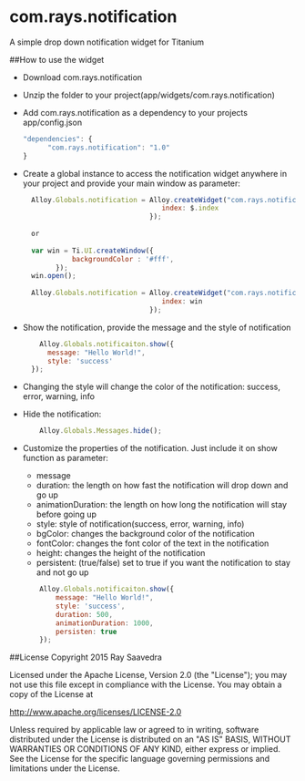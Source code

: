 # com.rays.notification
A simple drop down notification widget for Titanium

##How to use the widget
* Download com.rays.notification
* Unzip the folder to your project(app/widgets/com.rays.notification)
* Add com.rays.notification as a dependency to your projects app/config.json
    ```javascript
    "dependencies": {
    	  "com.rays.notification": "1.0"
    }
    ```

* Create a global instance to access the notification widget anywhere in your project and provide your main window as parameter:
    ```javascript
      Alloy.Globals.notification = Alloy.createWidget("com.rays.notification", {
                                      index: $.index
                                   });
                                   
      or
      
      var win = Ti.UI.createWindow({
                backgroundColor : '#fff',
            });
      win.open();
      
      Alloy.Globals.notification = Alloy.createWidget("com.rays.notification", {
                                      index: win
                                   });
    ```
    
* Show the notification, provide the message and the style of notification
    ```javascript
        Alloy.Globals.notificaiton.show({
          message: "Hello World!",
          style: 'success'
      });
    ```

* Changing the style will change the color of the notification: success, error, warning, info

* Hide the notification:
    ```javascript
        Alloy.Globals.Messages.hide();
    ```
    
* Customize the properties of the notification. Just include it on show function as parameter:
    - message
    - duration: the length on how fast the notification will drop down and go up
    - animationDuration: the length on how long the notification will stay before going up
    - style: style of notification(success, error, warning, info)
    - bgColor: changes the background color of the notification
    - fontColor: changes the font color of the text in the notification
    - height: changes the height of the notification
    - persistent: (true/false) set to true if you want the notification to stay and not go up

    ```javascript
        Alloy.Globals.notificaiton.show({
            message: "Hello World!",
            style: 'success',
            duration: 500,
            animationDuration: 1000,
            persisten: true
        });
    ```


##License
Copyright 2015 Ray Saavedra

Licensed under the Apache License, Version 2.0 (the "License");
you may not use this file except in compliance with the License.
You may obtain a copy of the License at

   http://www.apache.org/licenses/LICENSE-2.0

Unless required by applicable law or agreed to in writing, software
distributed under the License is distributed on an "AS IS" BASIS,
WITHOUT WARRANTIES OR CONDITIONS OF ANY KIND, either express or implied.
See the License for the specific language governing permissions and
limitations under the License.
